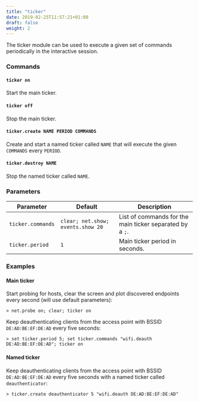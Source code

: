 ```yaml
---
title: "ticker"
date: 2019-02-25T11:57:21+01:00
draft: false
weight: 2
---
```


The ticker module can be used to execute a given set of commands periodically in the interactive session.

### Commands

#### `ticker on`

Start the main ticker.

#### `ticker off`

Stop the main ticker.

#### `ticker.create NAME PERIOD COMMANDS`

Create and start a named ticker called `NAME` that will execute the given `COMMANDS` every `PERIOD`.

#### `ticker.destroy NAME`

Stop the named ticker called `NAME`.

### Parameters

| Parameter         | Default                           | Description                                              |
| ----------------- | --------------------------------- | -------------------------------------------------------- |
| `ticker.commands` | `clear; net.show; events.show 20` | List of commands for the main ticker separated by a `;`. |
| `ticker.period`   | `1`                               | Main ticker period in seconds.                           |

### Examples

#### Main ticker

Start probing for hosts, clear the screen and plot discovered endpoints every second (will use default parameters):

```
> net.probe on; clear; ticker on
```

Keep deauthenticating clients from the access point with BSSID `DE:AD:BE:EF:DE:AD` every five seconds:

```
> set ticker.period 5; set ticker.commands "wifi.deauth DE:AD:BE:EF:DE:AD"; ticker on
```

#### Named ticker

Keep deauthenticating clients from the access point with BSSID `DE:AD:BE:EF:DE:AD` every five seconds with a named ticker called `deauthenticator`:

```
> ticker.create deauthenticator 5 "wifi.deauth DE:AD:BE:EF:DE:AD"
```
